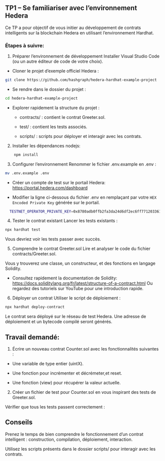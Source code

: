 ## TP1 – Se familiariser avec l’environnement Hedera

Ce TP a pour objectif de vous initier au développement de contrats intelligents sur la blockchain Hedera en utilisant l’environnement Hardhat.


### Étapes à suivre:

1. Préparer l’environnement de développement
Installer Visual Studio Code (ou un autre éditeur de code de votre choix).

* Cloner le projet d’exemple officiel Hedera :

```bash
git clone https://github.com/hashgraph/hedera-hardhat-example-project
```

* Se rendre dans le dossier du projet :

```bash
cd hedera-hardhat-example-project
```

* Explorer rapidement la structure du projet :

   -  contracts/ : contient le contrat Greeter.sol.

   - test/ : contient les tests associés.

   - scripts/ : scripts pour déployer et interagir avec les contrats.

2. Installer les dépendances nodejs:

```bash
    npm install
```

3. Configurer l’environnement
Renommer le fichier .env.example en .env :

```bash
mv .env.example .env

```
* Créer un compte de test sur le portail Hedera: https://portal.hedera.com/dashboard

* Modifier la ligne ci-dessous du fichier .env en remplaçant par votre ``HEX Encoded Private Key``  générée sur le portail.

```bash
  TESTNET_OPERATOR_PRIVATE_KEY=0x8780adb0ffb2fa3da24d6df2ec6ff771203361a32e4771739fa6d20d17dfd8d4
```

4. Tester le contrat existant
Lancer les tests existants :

```bash
npx hardhat test
```

Vous devriez voir les tests passer avec succès.

5. Comprendre le contrat Greeter.sol
Lire et analyser le code du fichier contracts/Greeter.sol.

Vous y trouverez une classe, un constructeur, et des fonctions en langage Solidity.

* Consultez rapidement la documentation de Solidity: https://docs.soliditylang.org/fr/latest/structure-of-a-contract.html
Ou regardez des tutoriels sur YouTube pour une introduction rapide.

6. Déployer un contrat
Utiliser le script de déploiement :

```bash
npx hardhat deploy-contract
```

Le contrat sera déployé sur le réseau de test Hedera. Une adresse de déploiement et un bytecode compilé seront générés.



## Travail demandé: 

1. Écrire un nouveau contrat Counter.sol avec les fonctionnalités suivantes :

 * Une variable de type entier (uintX).

 * Une fonction pour incrémenter et décrémeter,et reset.

 * Une fonction (view) pour récupérer la valeur actuelle.


2. Créer un fichier de test pour Counter.sol en vous inspirant des tests de Greeter.sol.

Vérifier que tous les tests passent correctement :


## Conseils
Prenez le temps de bien comprendre le fonctionnement d’un contrat intelligent : construction, compilation, déploiement, interaction.

Utilisez les scripts présents dans le dossier scripts/ pour interagir avec les contrats.


